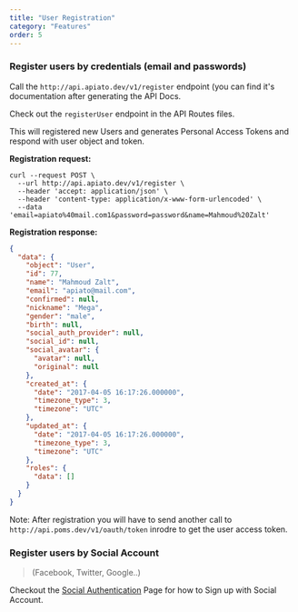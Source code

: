 ```yaml
---
title: "User Registration"
category: "Features"
order: 5
---
```


### Register users by credentials (email and passwords)

Call the `http://api.apiato.dev/v1/register` endpoint (you can find it's documentation after generating the API Docs.

Check out the `registerUser` endpoint in the API Routes files.

This will registered new Users and generates Personal Access Tokens and respond with user object and token.


**Registration request:**

```http
curl --request POST \
  --url http://api.apiato.dev/v1/register \
  --header 'accept: application/json' \
  --header 'content-type: application/x-www-form-urlencoded' \
  --data 'email=apiato%40mail.com1&password=password&name=Mahmoud%20Zalt'
```

**Registration response:**

```json
{
  "data": {
    "object": "User",
    "id": 77,
    "name": "Mahmoud Zalt",
    "email": "apiato@mail.com",
    "confirmed": null,
    "nickname": "Mega",
    "gender": "male",
    "birth": null,
    "social_auth_provider": null,
    "social_id": null,
    "social_avatar": {
      "avatar": null,
      "original": null
    },
    "created_at": {
      "date": "2017-04-05 16:17:26.000000",
      "timezone_type": 3,
      "timezone": "UTC"
    },
    "updated_at": {
      "date": "2017-04-05 16:17:26.000000",
      "timezone_type": 3,
      "timezone": "UTC"
    },
    "roles": {
      "data": []
    }
  }
}
```

Note: After registration you will have to send another call to `http://api.poms.dev/v1/oauth/token` inrodre to get the user access token.


### Register users by Social Account

> (Facebook, Twitter, Google..)

Checkout the [Social Authentication](http://apiato.io/C.features/authentication/) Page for how to Sign up with Social Account.
